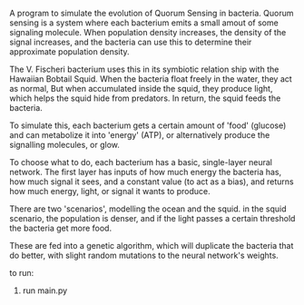 A program to simulate the evolution of Quorum Sensing in bacteria.
Quorum sensing is a system where each bacterium emits a small amout of some signaling molecule. When population density increases, the density of the signal increases, and the bacteria can use this to determine their approximate population density.

The V. Fischeri bacterium uses this in its symbiotic relation ship with the Hawaiian Bobtail Squid. When the bacteria float freely in the water, they act as normal, But when accumulated inside the squid, they produce light, which helps the squid hide from predators. In return, the squid feeds the bacteria.

To simulate this, each bacterium gets a certain amount of 'food' (glucose) and can metabolize it into 'energy' (ATP), or alternatively produce the signalling molecules, or glow.

To choose what to do, each bacterium has a basic, single-layer neural network. The first layer has inputs of how much energy the bacteria has, how much signal it sees, and a constant value (to act as a bias), and returns how much energy, light, or signal it wants to produce.

There are two 'scenarios', modelling the ocean and the squid.
in the squid scenario, the population is denser, and if the light passes a certain threshold the bacteria get more food.

These are fed into a genetic algorithm, which will duplicate the bacteria that do better, with slight random mutations to the neural network's weights.

to run:
1. run main.py